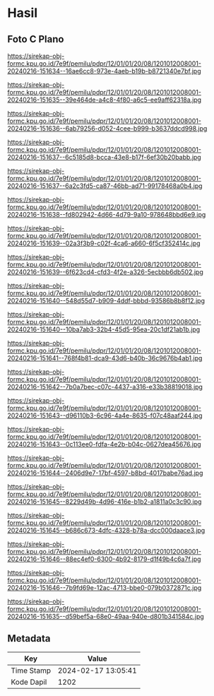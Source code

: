 # Hasil

## Foto C Plano

https://sirekap-obj-formc.kpu.go.id/7e9f/pemilu/pdpr/12/01/01/20/08/1201012008001-20240216-151634--16ae6cc8-973e-4aeb-b19b-b8721340e7bf.jpg

https://sirekap-obj-formc.kpu.go.id/7e9f/pemilu/pdpr/12/01/01/20/08/1201012008001-20240216-151635--39e464de-a4c8-4f80-a6c5-ee9aff62318a.jpg

https://sirekap-obj-formc.kpu.go.id/7e9f/pemilu/pdpr/12/01/01/20/08/1201012008001-20240216-151636--6ab79256-d052-4cee-b999-b3637ddcd998.jpg

https://sirekap-obj-formc.kpu.go.id/7e9f/pemilu/pdpr/12/01/01/20/08/1201012008001-20240216-151637--6c5185d8-bcca-43e8-b17f-6ef30b20babb.jpg

https://sirekap-obj-formc.kpu.go.id/7e9f/pemilu/pdpr/12/01/01/20/08/1201012008001-20240216-151637--6a2c3fd5-ca87-46bb-ad71-99178468a0b4.jpg

https://sirekap-obj-formc.kpu.go.id/7e9f/pemilu/pdpr/12/01/01/20/08/1201012008001-20240216-151638--fd802942-4d66-4d79-9a10-978648bbd6e9.jpg

https://sirekap-obj-formc.kpu.go.id/7e9f/pemilu/pdpr/12/01/01/20/08/1201012008001-20240216-151639--02a3f3b9-c02f-4ca6-a660-6f5cf352414c.jpg

https://sirekap-obj-formc.kpu.go.id/7e9f/pemilu/pdpr/12/01/01/20/08/1201012008001-20240216-151639--6f623cd4-cfd3-4f2e-a326-5ecbbb6db502.jpg

https://sirekap-obj-formc.kpu.go.id/7e9f/pemilu/pdpr/12/01/01/20/08/1201012008001-20240216-151640--548d55d7-b909-4ddf-bbbd-93586b8b8f12.jpg

https://sirekap-obj-formc.kpu.go.id/7e9f/pemilu/pdpr/12/01/01/20/08/1201012008001-20240216-151640--10ba7ab3-32b4-45d5-95ea-20c1df21ab1b.jpg

https://sirekap-obj-formc.kpu.go.id/7e9f/pemilu/pdpr/12/01/01/20/08/1201012008001-20240216-151641--768f4b81-dca9-43d6-b40b-36c9676b4ab1.jpg

https://sirekap-obj-formc.kpu.go.id/7e9f/pemilu/pdpr/12/01/01/20/08/1201012008001-20240216-151642--7b0a7bec-c07c-4437-a316-e33b38819018.jpg

https://sirekap-obj-formc.kpu.go.id/7e9f/pemilu/pdpr/12/01/01/20/08/1201012008001-20240216-151643--d96110b3-6c96-4a4e-8635-f07c48aaf244.jpg

https://sirekap-obj-formc.kpu.go.id/7e9f/pemilu/pdpr/12/01/01/20/08/1201012008001-20240216-151643--0c113ee0-fdfa-4e2b-b04c-0627dea45676.jpg

https://sirekap-obj-formc.kpu.go.id/7e9f/pemilu/pdpr/12/01/01/20/08/1201012008001-20240216-151644--2406d9e7-17bf-4597-b8bd-4017babe76ad.jpg

https://sirekap-obj-formc.kpu.go.id/7e9f/pemilu/pdpr/12/01/01/20/08/1201012008001-20240216-151645--8229d49b-4d96-416e-b1b2-a1811a0c3c90.jpg

https://sirekap-obj-formc.kpu.go.id/7e9f/pemilu/pdpr/12/01/01/20/08/1201012008001-20240216-151645--b686c673-4dfc-4328-b78a-dcc000daace3.jpg

https://sirekap-obj-formc.kpu.go.id/7e9f/pemilu/pdpr/12/01/01/20/08/1201012008001-20240216-151646--88ec4ef0-6300-4b92-8179-d1f49b4c6a7f.jpg

https://sirekap-obj-formc.kpu.go.id/7e9f/pemilu/pdpr/12/01/01/20/08/1201012008001-20240216-151646--7b9fd69e-12ac-4713-bbe0-079b0372871c.jpg

https://sirekap-obj-formc.kpu.go.id/7e9f/pemilu/pdpr/12/01/01/20/08/1201012008001-20240216-151635--d59bef5a-68e0-49aa-940e-d801b341584c.jpg


## Metadata

| Key        | Value               |
| ---------- | ------------------- |
| Time Stamp | 2024-02-17 13:05:41 |
| Kode Dapil | 1202                |



